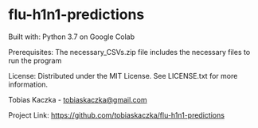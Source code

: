 # flu-h1n1-predictions

Built with: Python 3.7 on Google Colab

Prerequisites: The necessary_CSVs.zip file includes the necessary files to run the program

License: Distributed under the MIT License. See LICENSE.txt for more information.

Tobias Kaczka - tobiaskaczka@gmail.com

Project Link: https://github.com/tobiaskaczka/flu-h1n1-predictions
